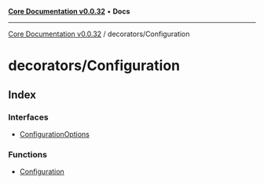 [**Core Documentation v0.0.32**](../../README.md) • **Docs**

***

[Core Documentation v0.0.32](../../modules.md) / decorators/Configuration

# decorators/Configuration

## Index

### Interfaces

- [ConfigurationOptions](interfaces/ConfigurationOptions.md)

### Functions

- [Configuration](functions/Configuration.md)
